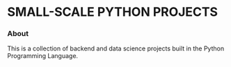 # SMALL-SCALE PYTHON PROJECTS

### About
This is a collection of backend and data science projects built in the Python Programming Language.
